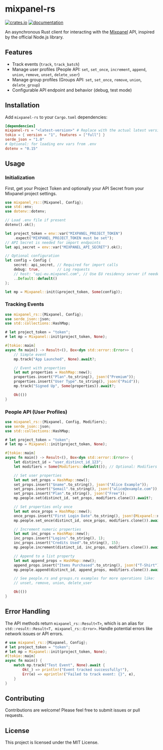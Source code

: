 # mixpanel-rs

[![crates.io](https://img.shields.io/crates/v/mixpanel-rs.svg)](https://crates.io/crates/mixpanel-rs)
[![documentation](https://docs.rs/mixpanel-rs/badge.svg)](https://docs.rs/mixpanel-rs)

An asynchronous Rust client for interacting with the [Mixpanel](https://mixpanel.com/) API, inspired by the official Node.js library.

## Features

*   Track events (`track`, `track_batch`)
*   Manage user profiles (People API: `set`, `set_once`, `increment`, `append`, `union`, `remove`, `unset`, `delete_user`)
*   Manage group profiles (Groups API: `set`, `set_once`, `remove`, `union`, `delete_group`)
*   Configurable API endpoint and behavior (debug, test mode)

## Installation

Add `mixpanel-rs` to your `Cargo.toml` dependencies:

```toml
[dependencies]
mixpanel-rs = "<latest-version>" # Replace with the actual latest version
tokio = { version = "1", features = ["full"] }
serde_json = "1.0"
# Optional: for loading env vars from .env
dotenv = "0.15"
```

## Usage

### Initialization

First, get your Project Token and optionally your API Secret from your Mixpanel project settings.

```rust
use mixpanel_rs::{Mixpanel, Config};
use std::env;
use dotenv::dotenv;

// Load .env file if present
dotenv().ok();

let project_token = env::var("MIXPANEL_PROJECT_TOKEN")
    .expect("MIXPANEL_PROJECT_TOKEN must be set");
// API Secret is needed for import endpoints
let api_secret = env::var("MIXPANEL_API_SECRET").ok();

// Optional configuration
let config = Config {
    secret: api_secret, // Required for import calls
    debug: true,        // Log requests
    // host: "api-eu.mixpanel.com", // Use EU residency server if needed
    ..Default::default()
};

let mp = Mixpanel::init(&project_token, Some(config));
```

### Tracking Events

```rust
use mixpanel_rs::{Mixpanel, Config};
use serde_json::json;
use std::collections::HashMap;

# let project_token = "token";
# let mp = Mixpanel::init(project_token, None);

#[tokio::main]
async fn main() -> Result<(), Box<dyn std::error::Error>> {
    // Simple event
    mp.track("App Launched", None).await?;

    // Event with properties
    let mut properties = HashMap::new();
    properties.insert("Plan".to_string(), json!("Premium"));
    properties.insert("User Type".to_string(), json!("Paid"));
    mp.track("Signed Up", Some(properties)).await?;

    Ok(())
}
```

### People API (User Profiles)

```rust
use mixpanel_rs::{Mixpanel, Config, Modifiers};
use serde_json::json;
use std::collections::HashMap;

# let project_token = "token";
# let mp = Mixpanel::init(project_token, None);

#[tokio::main]
async fn main() -> Result<(), Box<dyn std::error::Error>> {
    let distinct_id = "user_distinct_id_123";
    let modifiers = Some(Modifiers::default()); // Optional: Modifiers like $ip, $time, etc.

    // Set user properties
    let mut set_props = HashMap::new();
    set_props.insert("$name".to_string(), json!("Alice Example"));
    set_props.insert("$email".to_string(), json!("alice@example.com"));
    set_props.insert("Plan".to_string(), json!("Free"));
    mp.people.set(distinct_id, set_props, modifiers.clone()).await?;

    // Set properties only once
    let mut once_props = HashMap::new();
    once_props.insert("First Login Date".to_string(), json!(Mixpanel::now()));
    mp.people.set_once(distinct_id, once_props, modifiers.clone()).await?;

    // Increment numeric properties
    let mut inc_props = HashMap::new();
    inc_props.insert("Logins".to_string(), 1);
    inc_props.insert("Credits Used".to_string(), 15);
    mp.people.increment(distinct_id, inc_props, modifiers.clone()).await?;

    // Append to a list property
    let mut append_props = HashMap::new();
    append_props.insert("Items Purchased".to_string(), json!("T-Shirt"));
    mp.people.append(distinct_id, append_props, modifiers.clone()).await?;

    // See people.rs and groups.rs examples for more operations like:
    // unset, remove, union, delete_user

    Ok(())
}
```

## Error Handling

The API methods return `mixpanel_rs::Result<T>`, which is an alias for `std::result::Result<T, mixpanel_rs::Error>`. Handle potential errors like network issues or API errors.

```rust
# use mixpanel_rs::{Mixpanel, Config};
# let project_token = "token";
# let mp = Mixpanel::init(project_token, None);
#[tokio::main]
async fn main() {
    match mp.track("Test Event", None).await {
        Ok(_) => println!("Event tracked successfully!"),
        Err(e) => eprintln!("Failed to track event: {}", e),
    }
}
```

## Contributing

Contributions are welcome! Please feel free to submit issues or pull requests.

## License

This project is licensed under the MIT License. 